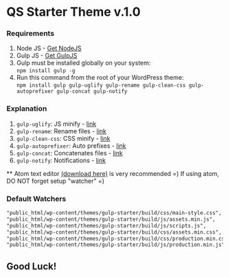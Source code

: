 # QS Starter Theme v.1.0

### Requirements
1. Node JS - <a href="https://nodejs.org/en/" target="_blank">Get NodeJS</a>
2. Gulp JS - <a href="http://gulpjs.com/" target="_blank">Get GulpJS</a>
3. Gulp must be installed globally on your system:<br>
`npm install gulp -g`
3. Run this command from the root of your WordPress theme: <br>
`npm install gulp gulp-uglify gulp-rename gulp-clean-css gulp-autoprefixer gulp-concat gulp-notify`

### Explanation
1. `gulp-uglify`: JS minify - <a href="https://www.npmjs.com/package/gulp-uglify" >link</a>
2. `gulp-rename`: Rename files - <a href="https://www.npmjs.com/package/gulp-rename" >link</a>
3. `gulp-clean-css`: CSS minify - <a href="https://www.npmjs.com/package/gulp-clean-css" >link</a>
4. `gulp-autoprefixer`: Auto prefixes - <a href="https://www.npmjs.com/package/gulp-autoprefixer" >link</a>
5. `gulp-concat`: Concatenates files - <a href="https://www.npmjs.com/package/gulp-concat" >link</a>
6. `gulp-notify`: Notifications - <a href="https://www.npmjs.com/package/gulp-notify">link</a>

** Atom text editor <a href="https://atom.io/" target="_blank">(download here)</a> is very recommended =)
If using atom, DO NOT forget setup "watcher" =)

### Default Watchers
```html
"public_html/wp-content/themes/gulp-starter/build/css/main-style.css",
"public_html/wp-content/themes/gulp-starter/build/js/assets.min.js",
"public_html/wp-content/themes/gulp-starter/build/js/scripts.js",
"public_html/wp-content/themes/gulp-starter/build/css/assets.min.css",
"public_html/wp-content/themes/gulp-starter/build/css/production.min.css",
"public_html/wp-content/themes/gulp-starter/build/js/production.min.js"
```

## Good Luck!
